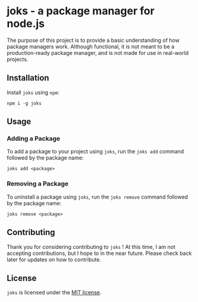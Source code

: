 # joks - a package manager for node.js

The purpose of this project is to provide a basic understanding of how package managers work. Although functional, it is not meant to be a production-ready package manager, and is not made for use in real-world projects.

## Installation

Install `joks` using `npm`:

```
npm i -g joks
```

## Usage

### Adding a Package

To add a package to your project using `joks`, run the `joks add` command followed by the package name:

```
joks add <package>
```

### Removing a Package

To uninstall a package using `joks`, run the `joks remove` command followed by the package name:

```
joks remove <package>
```

## Contributing

Thank you for considering contributing to `joks` ! At this time, I am not accepting contributions, but I hope to in the near future. Please check back later for updates on how to contribute.

## License

`joks` is licensed under the [MIT license](LICENSE).
